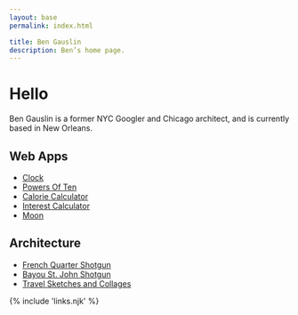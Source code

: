 ```yaml
---
layout: base
permalink: index.html

title: Ben Gauslin
description: Ben’s home page.
---
```

# Hello

Ben Gauslin is a former NYC Googler and Chicago architect, and is currently based in New Orleans.

## Web Apps

- [Clock][clock]
- [Powers Of Ten][ten]
- [Calorie Calculator][calories]
- [Interest Calculator][interest]
- [Moon][moon]

## Architecture

- [French Quarter Shotgun][shotgun2]
- [Bayou St. John Shotgun][shotgun1]
- [Travel Sketches and Collages][europa]

[calories]: https://calories.gauslin.com
[clock]: https://clock.gauslin.com
[europa]: https://europa.gauslin.com
[interest]: https://interest.gauslin.com
[moon]: https://moon.gauslin.com
[shotgun1]: https://shotgun1.gauslin.com
[shotgun2]: https://shotgun2.gauslin.com
[ten]: https://ten.gauslin.com

{% include 'links.njk' %}